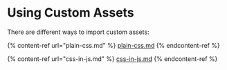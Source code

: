# Using Custom Assets

There are different ways to import custom assets:

{% content-ref url="plain-css.md" %}
[plain-css.md](plain-css.md)
{% endcontent-ref %}

{% content-ref url="css-in-js.md" %}
[css-in-js.md](css-in-js.md)
{% endcontent-ref %}
